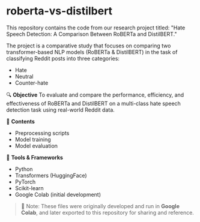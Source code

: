 # roberta-vs-distilbert
This repository contains the code from our research project titled:
"Hate Speech Detection: A Comparison Between RoBERTa and DistilBERT."

The project is a comparative study that focuses on comparing two transformer-based NLP models (RoBERTa & DistilBERT) in the task of classifying Reddit posts into three categories:
- Hate
- Neutral
- Counter-hate

🔍 **Objective**
To evaluate and compare the performance, efficiency, and effectiveness of RoBERTa and DistilBERT on a multi-class hate speech detection task using real-world Reddit data.

📁 **Contents**
- Preprocessing scripts
- Model training
- Model evaluation

🚀 **Tools & Frameworks**
- Python
- Transformers (HuggingFace)
- PyTorch
- Scikit-learn
- Google Colab (initial development)

> 📌 Note: These files were originally developed and run in **Google Colab**, and later exported to this repository for sharing and reference.
